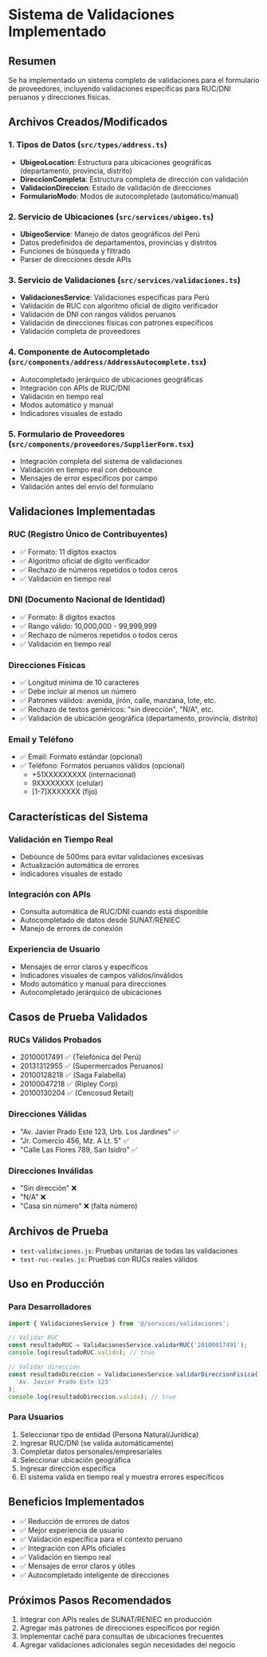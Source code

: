 # Sistema de Validaciones Implementado

## Resumen
Se ha implementado un sistema completo de validaciones para el formulario de proveedores, incluyendo validaciones específicas para RUC/DNI peruanos y direcciones físicas.

## Archivos Creados/Modificados

### 1. Tipos de Datos (`src/types/address.ts`)
- **UbigeoLocation**: Estructura para ubicaciones geográficas (departamento, provincia, distrito)
- **DireccionCompleta**: Estructura completa de dirección con validación
- **ValidacionDireccion**: Estado de validación de direcciones
- **FormularioModo**: Modos de autocompletado (automático/manual)

### 2. Servicio de Ubicaciones (`src/services/ubigeo.ts`)
- **UbigeoService**: Manejo de datos geográficos del Perú
- Datos predefinidos de departamentos, provincias y distritos
- Funciones de búsqueda y filtrado
- Parser de direcciones desde APIs

### 3. Servicio de Validaciones (`src/services/validaciones.ts`)
- **ValidacionesService**: Validaciones específicas para Perú
- Validación de RUC con algoritmo oficial de dígito verificador
- Validación de DNI con rangos válidos peruanos
- Validación de direcciones físicas con patrones específicos
- Validación completa de proveedores

### 4. Componente de Autocompletado (`src/components/address/AddressAutocomplete.tsx`)
- Autocompletado jerárquico de ubicaciones geográficas
- Integración con APIs de RUC/DNI
- Validación en tiempo real
- Modos automático y manual
- Indicadores visuales de estado

### 5. Formulario de Proveedores (`src/components/proveedores/SupplierForm.tsx`)
- Integración completa del sistema de validaciones
- Validación en tiempo real con debounce
- Mensajes de error específicos por campo
- Validación antes del envío del formulario

## Validaciones Implementadas

### RUC (Registro Único de Contribuyentes)
- ✅ Formato: 11 dígitos exactos
- ✅ Algoritmo oficial de dígito verificador
- ✅ Rechazo de números repetidos o todos ceros
- ✅ Validación en tiempo real

### DNI (Documento Nacional de Identidad)
- ✅ Formato: 8 dígitos exactos
- ✅ Rango válido: 10,000,000 - 99,999,999
- ✅ Rechazo de números repetidos o todos ceros
- ✅ Validación en tiempo real

### Direcciones Físicas
- ✅ Longitud mínima de 10 caracteres
- ✅ Debe incluir al menos un número
- ✅ Patrones válidos: avenida, jirón, calle, manzana, lote, etc.
- ✅ Rechazo de textos genéricos: "sin dirección", "N/A", etc.
- ✅ Validación de ubicación geográfica (departamento, provincia, distrito)

### Email y Teléfono
- ✅ Email: Formato estándar (opcional)
- ✅ Teléfono: Formatos peruanos válidos (opcional)
  - +51XXXXXXXXX (internacional)
  - 9XXXXXXXX (celular)
  - [1-7]XXXXXXX (fijo)

## Características del Sistema

### Validación en Tiempo Real
- Debounce de 500ms para evitar validaciones excesivas
- Actualización automática de errores
- Indicadores visuales de estado

### Integración con APIs
- Consulta automática de RUC/DNI cuando está disponible
- Autocompletado de datos desde SUNAT/RENIEC
- Manejo de errores de conexión

### Experiencia de Usuario
- Mensajes de error claros y específicos
- Indicadores visuales de campos válidos/inválidos
- Modo automático y manual para direcciones
- Autocompletado jerárquico de ubicaciones

## Casos de Prueba Validados

### RUCs Válidos Probados
- 20100017491 ✅ (Telefónica del Perú)
- 20131312955 ✅ (Supermercados Peruanos)
- 20100128218 ✅ (Saga Falabella)
- 20100047218 ✅ (Ripley Corp)
- 20100130204 ✅ (Cencosud Retail)

### Direcciones Válidas
- "Av. Javier Prado Este 123, Urb. Los Jardines" ✅
- "Jr. Comercio 456, Mz. A Lt. 5" ✅
- "Calle Las Flores 789, San Isidro" ✅

### Direcciones Inválidas
- "Sin dirección" ❌
- "N/A" ❌
- "Casa sin número" ❌ (falta número)

## Archivos de Prueba
- `test-validaciones.js`: Pruebas unitarias de todas las validaciones
- `test-ruc-reales.js`: Pruebas con RUCs reales válidos

## Uso en Producción

### Para Desarrolladores
```typescript
import { ValidacionesService } from '@/services/validaciones';

// Validar RUC
const resultadoRUC = ValidacionesService.validarRUC('20100017491');
console.log(resultadoRUC.valido); // true

// Validar dirección
const resultadoDireccion = ValidacionesService.validarDireccionFisica(
  'Av. Javier Prado Este 123'
);
console.log(resultadoDireccion.valida); // true
```

### Para Usuarios
1. Seleccionar tipo de entidad (Persona Natural/Jurídica)
2. Ingresar RUC/DNI (se valida automáticamente)
3. Completar datos personales/empresariales
4. Seleccionar ubicación geográfica
5. Ingresar dirección específica
6. El sistema valida en tiempo real y muestra errores específicos

## Beneficios Implementados
- ✅ Reducción de errores de datos
- ✅ Mejor experiencia de usuario
- ✅ Validación específica para el contexto peruano
- ✅ Integración con APIs oficiales
- ✅ Validación en tiempo real
- ✅ Mensajes de error claros y útiles
- ✅ Autocompletado inteligente de direcciones

## Próximos Pasos Recomendados
1. Integrar con APIs reales de SUNAT/RENIEC en producción
2. Agregar más patrones de direcciones específicos por región
3. Implementar caché para consultas de ubicaciones frecuentes
4. Agregar validaciones adicionales según necesidades del negocio